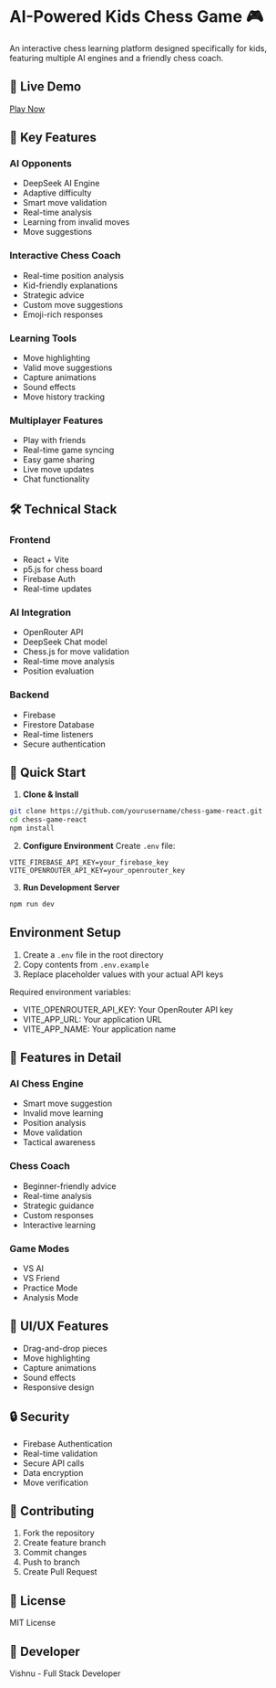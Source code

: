 # AI-Powered Kids Chess Game 🎮

An interactive chess learning platform designed specifically for kids, featuring multiple AI engines and a friendly chess coach.

## 🌟 Live Demo
[Play Now](https://ai-powered-chess-game.vercel.app/)

## 🎯 Key Features

### AI Opponents
- DeepSeek AI Engine
- Adaptive difficulty
- Smart move validation
- Real-time analysis
- Learning from invalid moves
- Move suggestions

### Interactive Chess Coach
- Real-time position analysis
- Kid-friendly explanations
- Strategic advice
- Custom move suggestions
- Emoji-rich responses

### Learning Tools
- Move highlighting
- Valid move suggestions
- Capture animations
- Sound effects
- Move history tracking

### Multiplayer Features
- Play with friends
- Real-time game syncing
- Easy game sharing
- Live move updates
- Chat functionality

## 🛠️ Technical Stack

### Frontend
- React + Vite
- p5.js for chess board
- Firebase Auth
- Real-time updates

### AI Integration
- OpenRouter API
- DeepSeek Chat model
- Chess.js for move validation
- Real-time move analysis
- Position evaluation

### Backend
- Firebase
- Firestore Database
- Real-time listeners
- Secure authentication

## 🚀 Quick Start

1. **Clone & Install**
```bash
git clone https://github.com/yourusername/chess-game-react.git
cd chess-game-react
npm install
```

2. **Configure Environment**
Create `.env` file:
```env
VITE_FIREBASE_API_KEY=your_firebase_key
VITE_OPENROUTER_API_KEY=your_openrouter_key
```

3. **Run Development Server**
```bash
npm run dev
```

## Environment Setup

1. Create a `.env` file in the root directory
2. Copy contents from `.env.example`
3. Replace placeholder values with your actual API keys

Required environment variables:
- VITE_OPENROUTER_API_KEY: Your OpenRouter API key
- VITE_APP_URL: Your application URL
- VITE_APP_NAME: Your application name

## 📱 Features in Detail

### AI Chess Engine
- Smart move suggestion
- Invalid move learning
- Position analysis
- Move validation
- Tactical awareness

### Chess Coach
- Beginner-friendly advice
- Real-time analysis
- Strategic guidance
- Custom responses
- Interactive learning

### Game Modes
- VS AI
- VS Friend
- Practice Mode
- Analysis Mode

## 🎨 UI/UX Features
- Drag-and-drop pieces
- Move highlighting
- Capture animations
- Sound effects
- Responsive design

## 🔒 Security
- Firebase Authentication
- Real-time validation
- Secure API calls
- Data encryption
- Move verification

## 🤝 Contributing
1. Fork the repository
2. Create feature branch
3. Commit changes
4. Push to branch
5. Create Pull Request

## 📄 License
MIT License

## 👥 Developer
Vishnu - Full Stack Developer

